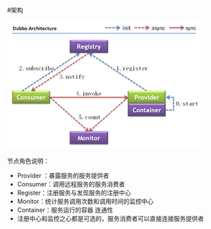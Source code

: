 #架构

![](./_image/dubbo架构.jpg)

节点角色说明：
* Provider ：暴露服务的服务提供者
* Consumer：调用远程服务的服务消费者
* Register：注册服务与发现服务的注册中心
* Monitor：统计服务调用次数和调用时间的监控中心
* Container：服务运行的容器
连通性
* 注册中心和监控之心都是可选的，服务消费者可以直接连接服务提供者
